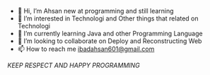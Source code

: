 - 👋 Hi, I’m Ahsan new at programming and still learning
- 👀 I’m interested in Technologi and Other things that related on Technologi
- 🌱 I’m currently learning Java and other Programming Language
- 💞️ I’m looking to collaborate on Deploy and Reconstructing Web
- 📫 How to reach me ibadahsan601@gmail.com

*KEEP RESPECT AND HAPPY PROGRAMMING*

<!---
varseeker/varseeker is a ✨ special ✨ repository because its `README.md` (this file) appears on your GitHub profile.
You can click the Preview link to take a look at your changes.
--->
